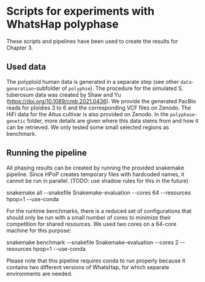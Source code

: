 # Scripts for experiments with WhatsHap polyphase

These scripts and pipelines have been used to create the results for Chapter 3.

## Used data

The polyploid human data is generated in a separate step (see other `data-generation`-subfolder of `polyphse`).
The procedure for the simulated S. tuberosum data was created by Shaw and Yu (https://doi.org/10.1089/cmb.2021.0436). We provide the generated PacBio reads for ploidies 3 to 6 and the corresponding VCF files on Zenodo.
The HiFi data for the Altus cultivar is also provided on Zenodo. In the `polyphase-genetic` folder, more details are given where this data stems from and how it can be retrieved. We only tested some small selected regions as benchmark.

## Running the pipeline

All phasing results can be created by running the provided snakemake pipeline. Since HPoP creates temporary files with hardcoded names, it cannot be run in parallel. (TODO: use shadow rules for this in the future)

snakemake all --snakefile Snakemake-evaluation --cores 64 --resources hpop=1 --use-conda

For the runtime benchmarks, there is a reduced set of configurations that should only be run with a small number of cores to minimize their competition for shared resources. We used two cores on a 64-core machine for this purpose:

snakemake benchmark --snakefile Snakemake-evaluation --cores 2 --resources hpop=1 --use-conda

Please note that this pipeline requires conda to run properly because it contains two different versions of WhatsHap, for which separate environments are needed.
